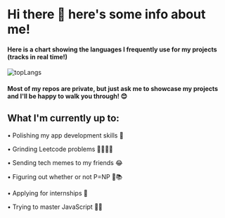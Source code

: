# Hi there 👋 here's some info about me!

#### Here is a chart showing the languages I frequently use for my projects (tracks in real time!)

![topLangs](https://github-readme-stats-ochre-zeta.vercel.app/api/top-langs/?username=jtolentino1&hide_title=true&card_width=250)

#### Most of my repos are private, but just ask me to showcase my projects and I'll be happy to walk you through! 😊

## What I'm currently up to:

• Polishing my app development skills 📱

• Grinding Leetcode problems 👨🏻‍💻📖

• Sending tech memes to my friends 😂

• Figuring out whether or not P=NP 🤔📚

• Applying for internships 🎯

• Trying to master JavaScript 😵‍💫
